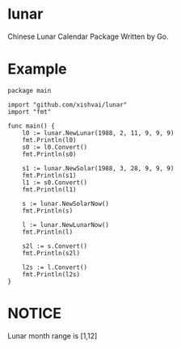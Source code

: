 lunar
=====

Chinese Lunar Calendar Package Written by Go.

Example
=======
	package main
	
	import "github.com/xishvai/lunar"
	import "fmt"
	
	func main() {
		l0 := lunar.NewLunar(1988, 2, 11, 9, 9, 9)
		fmt.Println(l0)
		s0 := l0.Convert()
		fmt.Println(s0)
	
		s1 := lunar.NewSolar(1988, 3, 28, 9, 9, 9)
		fmt.Println(s1)
		l1 := s0.Convert()
		fmt.Println(l1)
	
		s := lunar.NewSolarNow()
		fmt.Println(s)
	
		l := lunar.NewLunarNow()
		fmt.Println(l)
	
		s2l := s.Convert()
		fmt.Println(s2l)
	
		l2s := l.Convert()
		fmt.Println(l2s)
	}

NOTICE
======
Lunar month range is [1,12]